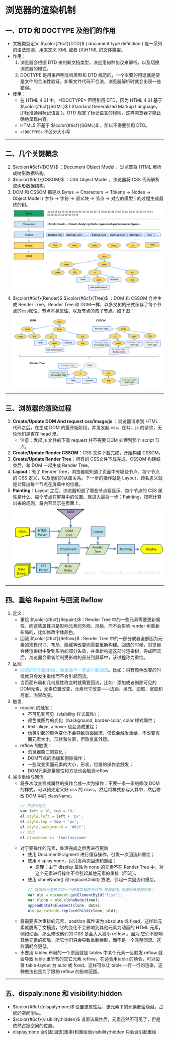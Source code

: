 # 浏览器的渲染机制
## 一、DTD 和 DOCTYPE 及他们的作用
- 文档类型定义 $\color{#6cf}{DTD}$ ( document type definition ) 是一系列的语法规则，用来定义 XML 或者 (X)HTML 的文件类型。
- 作用：
   1. 浏览器会根据 DTD 来判断文档类型，决定用何种协议来解析，以及切换浏览器的模式。
   2. DOCTYPE 是用来声明文档类型和 DTD 规范的，一个主要的用途就是便是文件的合法性验证，如果文件代码不合法，浏览器解析时就会出现一些错误。
- 使用：
  - 在 HTML 4.01 中，<!DOCTYPE> 声明引用 DTD，因为 HTML 4.01 基于 $\color{#6cf}{SGML}$ ( Standard Generalized Markup Language，即标准通用标记语言 )。DTD 规定了标记语言的规则，这样浏览器才能正确地呈现内容。
  - HTML5 不基于 $\color{#6cf}{SGML}$ ，所以不需要引用 DTD。
  - `<!DOCTYPE>` 不区分大小写
---
## 二、几个关键概念
1. $\color{#6cf}{DOM}$ ：Document Object Model ，浏览器将 HTML 解析成树形数据结构。
2. $\color{#6cf}{CSSOM}$ ：CSS Object Model ，浏览器将 CSS 代码解析成树形数据结构。
3. DOM 和 CSSOM 都是以 Bytes -> Characters -> Tokens -> Nodes -> Object Model ( 字节 -> 字符 -> 语义块 -> 节点 -> 对应的模型 ) 的过程生成最终的树。
![DOM与CSSOM](./img/DOM_CSSOM.png)
4. $\color{#6cf}{Render}$ $\color{#6cf}{Tree}$ ：DOM 和 CSSOM 合并生成 Render Tree。Render Tree 和 DOM一样，以多叉树的形式保存了每个节点的css属性、节点本身属性、以及节点的孩子节点。如下图：   
![RenderTree](./img/RenderTree.png)
---
## 三、浏览器的渲染过程
1. **Create/Update DOM And request css/image/js** ：浏览器请求到 HTML 代码之后，在生成 DOM 的最开始阶段，并发发起 css、图片、js 的请求，无论他们是否在 head 里。
   - 注意：发起 js 文件的下载 request 并不需要 DOM 处理到那个 script 节点。
2. **Create/Update Render CSSOM**：CSS 文件下载完成，开始构建 CSSOM。
3. **Create/Update Render Tree**：所有的 CSS文件下载完成，CSSOM 构建结束后，和 DOM 一起生成 Render Tree。
4. **Layout**：有了 Render Tree，浏览器就知道了页面中有哪些节点、每个节点的 CSS 定义，以及他们的从属关系。下一步的操作就是 Layout，顾名思义就是计算出每个节点在屏幕中的位置。
5. **Painting**：Layout 之后，浏览器知道了哪些节点要显示、每个节点的 CSS 属性是什么、每个节点在屏幕中的位置。就进入最后一步：Painting，按照计算出来的规则，将内容显示在页面上。
![渲染过程](./img/渲染过程.png)
---
## 四、重绘 Repaint 与回流 Reflow
1. 定义：
   - 重绘 $\color{#6cf}{Repaint}$：Render Tree 中的一些元素需要更新属性，而这些属性只是影响元素的外观，风格，而不会影响 render 树重新布局的，比如修改字体颜色。
   - 回流 $\color{#6cf}{Reflow}$ : Render Tree 中的一部分或者全部因为元素的规模尺寸、布局、隐藏等改变而需要重新构建。回流的时候，浏览器会使渲染树中受到影响的部分失效，并重新构造这部分渲染树，完成回流后，浏览器会重新绘制受影响的部分到屏幕中，该过程称为重绘。
2. 区别
    - <span style="color:#6cf">回流必将引起重绘，而重绘不一定会引起回流</span>。比如：只有颜色改变的时候就只会发生重绘而不会引起回流。
    - 当页面布局和几何属性改变时就需要回流，比如：添加或者删除可见的DOM元素，元素位置改变，元素尺寸改变——边距、填充、边框、宽度和高度，内容改变。
3. 触发
   - repaint 的触发：
      - 不可见到可见（visibility 样式属性）；
      - 颜色或图片的变化（background, border-color, color 样式属性；
      - text-aligin, a:hover 也会造成重绘；
      - 伪类引起的颜色变化不会导致页面回流，仅仅会触发重绘，不改变页面元素大小，形状和位置，但改变其外观。
   - reflow 的触发：
      - 浏览器窗口的变化；
      - DOM节点的添加和删除操作；
      - 一些改变页面元素的大小，形状，位置的操作会触发；
      - DOM元素测量属性和方法也会触发reflow
4. 减少重绘与回流
   - 将多次改变样式属性的操作合成一次为操作：不要一条一条的修改 DOM 的样式。可以预先定义好 css 的 class，然后将样式都写入其中，然后修改 DOM 中的 className。
      ```javascript
      // 不好的写法
      var left = 10, top = 10;
      el.style.left = left + 'px';
      el.style.top = top + 'px';
      el.style.background = '#6cf';
      // 优化
      el.className += 'theclassname'
      ```
   - 对于要操作的元素，处理完成之后再进行更新
      - 使用 DocumentFragment 进行缓存操作，引发一次回流和重绘；
      - 使用 display:none，只引发两次回流和重绘；
         - 原理：由于 display 属性为 none 的元素不在 Render Tree 中，对这个元素进行操作不会引起其他元素的重排（回流）。
      - 使用 cloneNode() 和 replaceChild() 方法，引起一次回流和重绘。
         ```javascript
         // 将原始元素拷贝到一个脱离文档的节点中,修改副本,完成后再替换回去；
         var old = document.getElementById('list');
         var clone = old.cloneNode(true);
         appendDataToElement(clone, data);
         old.parentNode.replaceChild(clone, old);
         ```
   -  将需要多次重排的元素，position 属性设为 absolute 或 fixed，这样此元素就脱离了文档流，它的变化不会影响到其他元素为动画的 HTML 元素，例如动画，那么修改他们的 CSS 是会大大减小 reflow 。因为,它们不影响其他元素的布局，所它他们只会导致重新绘制，而不是一个完整回流。这样消耗会更低。
   -  不要用 tables 布局的一个原因就是 tables 中某个元素一旦触发 reflow 就会导致 table 里所有的其它元素 reflow。在适合用table 的场合，可以设置 table-layout 为 auto 或 fixed，这样可以让 table 一行一行的渲染，这种做法也是为了限制 reflow 的影响范围。
---
## 五、dispaly:none 和 visibility:hidden
- $\color{#6cf}{dispaly:none}$ 设置该属性后，该元素下的元素都会隐藏，占据的空间消失。
- $\color{#6cf}{visibility:hidden}$ 设置该属性后，元素虽然不可见了，但是依然占据空间的位置。
- display:none 会引起回流(重排)和重绘而visibility:hidden 只会会引起重绘